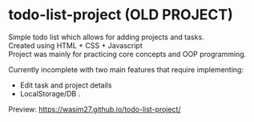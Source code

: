 # todo-list-project (OLD PROJECT)
Simple todo list which allows for adding projects and tasks.  
Created using HTML + CSS + Javascript  
Project was mainly for practicing core concepts and OOP programming.

Currently incomplete with two main features that require implementing:
- Edit task and project details
- LocalStorage/DB .

Preview: 
https://wasim27.github.io/todo-list-project/
